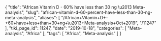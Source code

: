 {
    "title": "African Vitamin D - 60% have less than 30 ng \u2013 Meta-analysis",
    "slug": "african-vitamin-d-60-percent-have-less-than-30-ng-meta-analysis",
    "aliases": [
        "/African+Vitamin+D+-+60+have+less+than+30+ng+\u2013+Meta-analysis+Oct+2019",
        "/11247"
    ],
    "tiki_page_id": 11247,
    "date": "2019-10-18",
    "categories": [
        "Meta-analysis",
        "Africa"
    ],
    "tags": [
        "Africa",
        "Meta-analysis"
    ]
}